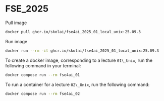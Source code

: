 # FSE_2025
Pull image
```sh
docker pull ghcr.io/skolai/fse4ai_2025_01_local_unix:25.09.3        
```
Run image
```sh
docker run --rm -it ghcr.io/skolai/fse4ai_2025_01_local_unix:25.09.3
```
To create a docker image, corresponding to a lecture `01\_Unix`, run the
following command in your terminal:
```sh
docker compose run --rm fse4ai_01
```
To run a container for a lecture `02\_Unix`, run the following command:
```sh
docker compose run --rm fse4ai_02
```